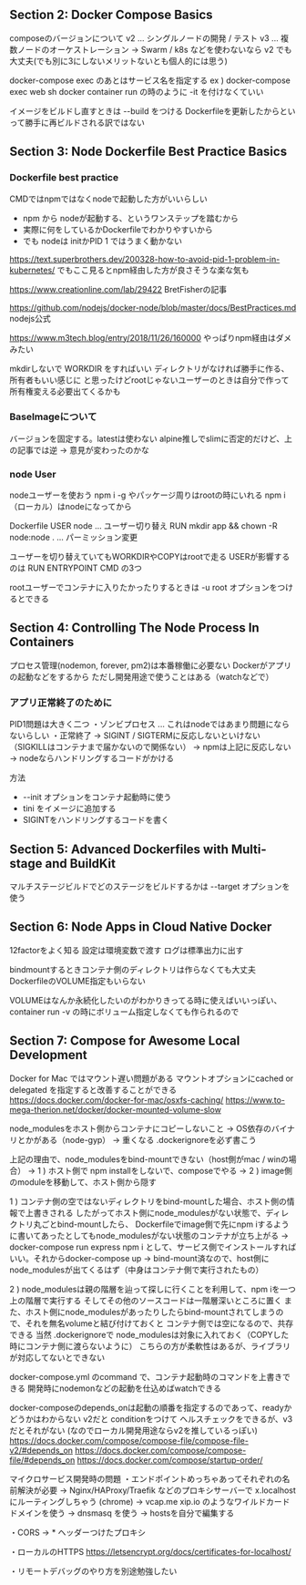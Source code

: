 ## Section 2: Docker Compose Basics
composeのバージョンについて
v2 ... シングルノードの開発 / テスト
v3 ... 複数ノードのオーケストレーション
→ Swarm / k8s などを使わないなら v2 でも大丈夫(でも別に3にしないメリットないとも個人的には思う)

docker-compose exec のあとはサービス名を指定する
ex ) docker-compose exec web sh
docker container run の時のように -it を付けなくていい

イメージをビルドし直すときは --build をつける
Dockerfileを更新したからといって勝手に再ビルドされる訳ではない

## Section 3: Node Dockerfile Best Practice Basics
### Dockerfile best practice
CMDではnpmではなくnodeで起動した方がいいらしい
- npm から nodeが起動する、というワンステップを踏むから
- 実際に何をしているかDockerfileでわかりやすいから
- でも nodeは initかPID 1 ではうまく動かない

https://text.superbrothers.dev/200328-how-to-avoid-pid-1-problem-in-kubernetes/
でもここ見るとnpm経由した方が良さそうな楽な気も

https://www.creationline.com/lab/29422
BretFisherの記事

https://github.com/nodejs/docker-node/blob/master/docs/BestPractices.md
nodejs公式

https://www.m3tech.blog/entry/2018/11/26/160000
やっぱりnpm経由はダメみたい

mkdirしないで WORKDIR をすればいい
ディレクトリがなければ勝手に作る、所有者もいい感じに
と思ったけどrootじゃないユーザーのときは自分で作って所有権変える必要出てくるかも

### BaseImageについて
バージョンを固定する。latestは使わない
alpine推しでslimに否定的だけど、上の記事では逆
→ 意見が変わったのかな

### node User
nodeユーザーを使おう
npm i -g やパッケージ周りはrootの時にいれる
npm i （ローカル）はnodeになってから

Dockerfile
USER node ... ユーザー切り替え
RUN mkdir app && chown -R node:node . ... パーミッション変更

ユーザーを切り替えていてもWORKDIRやCOPYはrootで走る
USERが影響するのは RUN ENTRYPOINT CMD の3つ

rootユーザーでコンテナに入りたかったりするときは -u root オプションをつけるとできる

## Section 4: Controlling The Node Process In Containers
プロセス管理(nodemon, forever, pm2)は本番稼働に必要ない
Dockerがアプリの起動などをするから
ただし開発用途で使うことはある（watchなどで）

### アプリ正常終了のために
PID1問題は大きく二つ
・ゾンビプロセス ... これはnodeではあまり問題にならないらしい
・正常終了
→ SIGINT / SIGTERMに反応しないといけない（SIGKILLはコンテナまで届かないので関係ない）
→ npmは上記に反応しない
→ nodeならハンドリングするコードがかける

方法
- --init オプションをコンテナ起動時に使う
- tini をイメージに追加する
- SIGINTをハンドリングするコードを書く

## Section 5: Advanced Dockerfiles with Multi-stage and BuildKit
マルチステージビルドでどのステージをビルドするかは --target オプションを使う

## Section 6: Node Apps in Cloud Native Docker
12factorをよく知る
設定は環境変数で渡す
ログは標準出力に出す

bindmountするときコンテナ側のディレクトリは作らなくても大丈夫
DockerfileのVOLUME指定もいらない

VOLUMEはなんか永続化したいのがわかりきってる時に使えばいいっぽい、container run -v の時にボリューム指定しなくても作られるので

## Section 7: Compose for Awesome Local Development
Docker for Mac ではマウント遅い問題がある
マウントオプションにcached or delegated を指定すると改善することができる
https://docs.docker.com/docker-for-mac/osxfs-caching/
https://www.to-mega-therion.net/docker/docker-mounted-volume-slow

node_modulesをホスト側からコンテナにコピーしないこと
→ OS依存のバイナリとかがある（node-gyp）
→ 重くなる
.dockerignoreを必ず書こう

上記の理由で、node_modulesをbind-mountできない（host側がmac / winの場合）
→ 1 ) ホスト側で npm installをしないで、composeでやる
→ 2 ) image側のmoduleを移動して、ホスト側から隠す

1 ) 
コンテナ側の空ではないディレクトリをbind-mountした場合、ホスト側の情報で上書きされる
したがってホスト側にnode_modulesがない状態で、ディレクトリ丸ごとbind-mountしたら、
Dockerfileでimage側で先にnpm iするように書いてあったとしてもnode_modulesがない状態のコンテナが立ち上がる
→ docker-compose run express npm i として、サービス側でインストールすればいい。それからdocker-compose up
→ bind-mount済なので、host側にnode_modulesが出てくるはず（中身はコンテナ側で実行されたもの）

2 ) node_modulesは親の階層を辿って探しに行くことを利用して、npm iを一つ上の階層で実行する
そしてその他のソースコードは一階層深いところに置く
また、ホスト側にnode_modulesがあったりしたらbind-mountされてしまうので、それを無名volumeと結び付けておくと
コンテナ側では空になるので、共存できる
当然 .dockerignoreで node_modulesは対象に入れておく（COPYした時にコンテナ側に渡らないように）
こちらの方が柔軟性はあるが、ライブラリが対応してないとできない

docker-compose.yml のcommand で、コンテナ起動時のコマンドを上書きできる
開発時にnodemonなどの起動を仕込めばwatchできる

docker-composeのdepends_onは起動の順番を指定するのであって、readyかどうかはわからない
v2だと conditionをつけて ヘルスチェックをできるが、v3だとそれがない
(なのでローカル開発用途ならv2を推しているっぽい)
https://docs.docker.com/compose/compose-file/compose-file-v2/#depends_on
https://docs.docker.com/compose/compose-file/#depends_on
https://docs.docker.com/compose/startup-order/

マイクロサービス開発時の問題
・エンドポイントめっちゃあってそれぞれの名前解決が必要
→ Nginx/HAProxy/Traefik などのプロキシサーバーで x.localhost にルーティングしちゃう (chrome)
→ vcap.me xip.io のようなワイルドカードドメインを使う
→ dnsmasq を使う
→ hostsを自分で編集する

・CORS
→ * ヘッダーつけたプロキシ

・ローカルのHTTPS
https://letsencrypt.org/docs/certificates-for-localhost/

・リモートデバッグのやり方を別途勉強したい